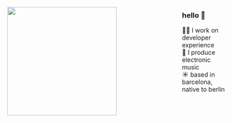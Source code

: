 <a href="https://media.tenor.com/BiBnqbqsymEAAAAi/spheal-spheal-pokemon.gif"><img align="left" width="250" style="margin-right: 150px;" src="https://media.tenor.com/BiBnqbqsymEAAAAi/spheal-spheal-pokemon.gif"></a>
### hello 👋 <br>
👨‍💻 I work on developer experience <br/> 
🎹 I produce electronic music <br/>
☀️ based in barcelona, native to berlin <br/>
  


<!--
**tayupov/tayupov** is a ✨ _special_ ✨ repository because its `README.md` (this file) appears on your GitHub profile.

Here are some ideas to get you started:

- 🔭 I’m currently working on ...
- 🌱 I’m currently learning ...
- 👯 I’m looking to collaborate on ...
- 🤔 I’m looking for help with ...
- 💬 Ask me about ...
- 📫 How to reach me: ...
- 😄 Pronouns: ...
- ⚡ Fun fact: ...
-->
